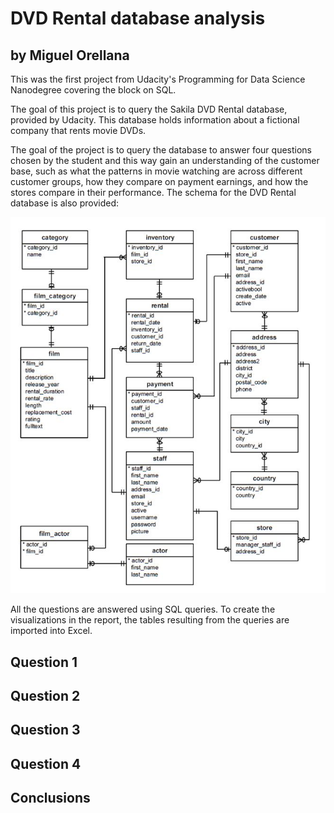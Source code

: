 # DVD Rental database analysis
## by Miguel Orellana

This was the first project from Udacity's Programming for Data Science Nanodegree covering the block on SQL.

The goal of this project is to query the Sakila DVD Rental database, provided by Udacity. This database holds information about a fictional company that rents movie DVDs.

The goal of the project is to query the database to answer four questions chosen by the student and this way gain an understanding of the customer base, such as what the patterns in movie watching are across different customer groups, how they compare on payment earnings, and how the stores compare in their performance. The schema for the DVD Rental database is also provided:

![DVD Rental ER Diagram](/images/erd.jpg)

All the questions are answered using SQL queries. To create the visualizations in the report, the tables resulting from the queries are imported into Excel.

## Question 1

## Question 2

## Question 3

## Question 4

## Conclusions
